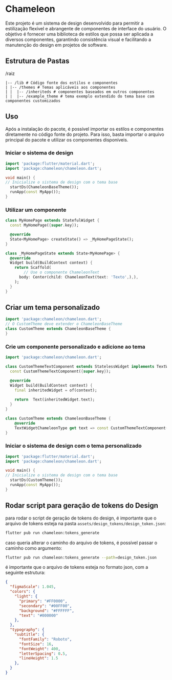 # Chameleon

Este projeto é um sistema de design desenvolvido para permitir a estilização flexível e abrangente de componentes de interface do usuário. O objetivo é fornecer uma biblioteca de estilos que possa ser aplicada a diversos componentes, garantindo consistência visual e facilitando a manutenção do design em projetos de software.

## Estrutura de Pastas

/raiz
```plaintext
|-- /lib # Código fonte dos estilos e componentes
| |-- /themes # Temas aplicáveis aos componentes
| |  |-- /inheriteds # componentes baseados em outros componentes
| |  |-- /example_theme # tema exemplo extendido do tema base com componentes customizados
```

## Uso
Após a instalação do pacote, é possível importar os estilos e componentes diretamente no código fonte do projeto. Para isso, basta importar o arquivo principal do pacote e utilizar os componentes disponíveis.

### Iniciar o sistema de design
```dart
import 'package:flutter/material.dart';
import 'package:chameleon/chameleon.dart';

void main() {
// Inicialize o sistema de design com o tema base
  startDs(ChameleonBaseTheme());
  runApp(const MyApp());
}
```

### Utilizar um componente
```dart
class MyHomePage extends StatefulWidget {
  const MyHomePage({super.key});

  @override
  State<MyHomePage> createState() => _MyHomePageState();
}

class _MyHomePageState extends State<MyHomePage> {
  @override
  Widget build(BuildContext context) {
    return Scaffold(
        // Use o componente ChameleonText
      body: Center(child: ChameleonText(text: 'Texto',),),
    );
  }
}
```

## Criar um tema personalizado
```dart
import 'package:chameleon/chameleon.dart';
// O CustomTheme deve extender o ChameleonBaseTheme
class CustomTheme extends ChameleonBaseTheme {
}
```

### Crie um componente personalizado e adicione ao tema
```dart
import 'package:chameleon/chameleon.dart';

class CustomThemeTextComponent extends StatelessWidget implements TextWidgetChameleonType{
  const CustomThemeTextComponent({super.key});

  @override
  Widget build(BuildContext context) {
    final inheritedWidget = of(context);
    
    return  Text(inheritedWidget.text);
  }
}

class CustomTheme extends ChameleonBaseTheme {
    @override
    TextWidgetChameleonType get text => const CustomThemeTextComponent();
}
```

### Iniciar o sistema de design com o tema personalizado
```dart
import 'package:flutter/material.dart';
import 'package:chameleon/chameleon.dart';

void main() {
// Inicialize o sistema de design com o tema base
  startDs(CustomTheme());
  runApp(const MyApp());
}
```

## Rodar script para geração de tokens do Design
para rodar o script de geração de tokens do design, é importante que o arquivo de tokens esteja na pasta `assets/design_tokens/design_token.json`:

```bash
flutter pub run chameleon:tokens_generate
```

caso queria alterar o caminho do arquivo de tokens, é possível passar o caminho como argumento:

```bash
flutter pub run chameleon:tokens_generate --path=design_token.json
```

é importante que o arquivo de tokens esteja no formato json, com a seguinte estrutura:

```json
{
  "figmaScale": 1.045,
  "colors": {
    "light": {
      "primary": "#FF0000",
      "secondary": "#00FF00",
      "background": "#FFFFFF",
      "text": "#000000"
    },
  },
  "typography": {
    "subtitle": {
      "fontFamily": "Roboto",
      "fontSize": 16,
      "fontWeight": 400,
      "letterSpacing": 0.5,
      "lineHeight": 1.5
    },
  }
}
```
